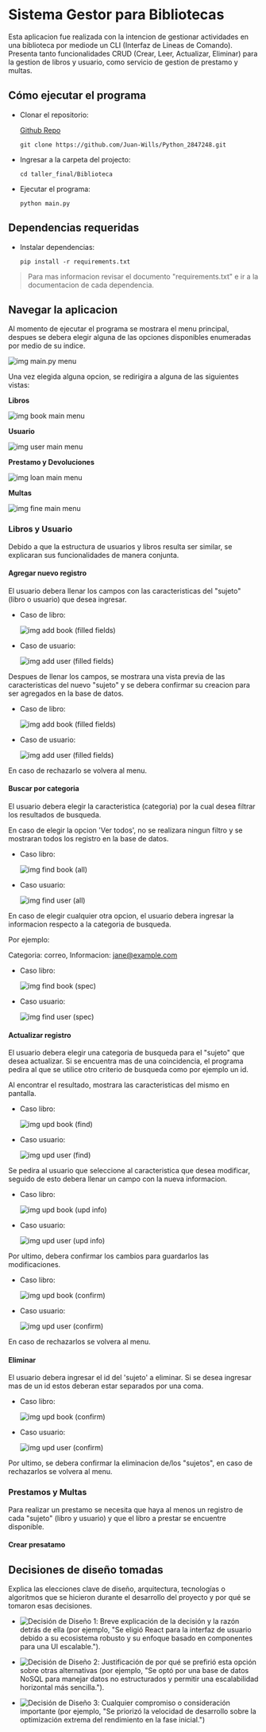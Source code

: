 # **Sistema Gestor para Bibliotecas**

Esta aplicacion fue realizada con la intencion de gestionar actividades en una biblioteca por mediode un CLI (Interfaz de Lineas de Comando). Presenta tanto funcionalidades CRUD (Crear, Leer, Actualizar, Eliminar) para la gestion de libros y usuario, como servicio de gestion de prestamo y multas.

## Cómo ejecutar el programa

- Clonar el repositorio:

    [Github Repo](https://github.com/Juan-Wills/Python_2847248.git)

    `git clone https://github.com/Juan-Wills/Python_2847248.git`

- Ingresar a la carpeta del projecto:

    `cd taller_final/Biblioteca`

- Ejecutar el programa:

    `python main.py`


## Dependencias requeridas

- Instalar dependencias:

    `pip install -r requirements.txt`

>Para mas informacion revisar el documento "requirements.txt" e ir a la documentacion de cada dependencia.

## Navegar la aplicacion

Al momento de ejecutar el programa se mostrara el menu principal, 
despues se debera elegir alguna de las opciones disponibles enumeradas por medio de su indice.

![img main.py menu](imgs%20MD/main%20menu.jpg)

Una vez elegida alguna opcion, se redirigira a alguna de las siguientes vistas:

**Libros**
        
![img book main menu](imgs%20MD/book%20main%20menu.jpg)

**Usuario**

![img user main menu](imgs%20MD/user%20main%20menu.jpg)

**Prestamo y Devoluciones**

![img loan main menu](imgs%20MD/loan%20main%20menu.jpg)

**Multas**

![img fine main menu](imgs%20MD/multa%20main%20menu.jpg)

### Libros y Usuario

Debido a que la estructura de usuarios y libros resulta ser similar, se explicaran sus funcionalidades de manera conjunta.

#### Agregar nuevo registro

El usuario debera llenar los campos con las caracteristicas del "sujeto" (libro o usuario) que desea ingresar.

- Caso de libro:

    ![img add book (filled fields)](imgs%20MD/add%20book%20(details).jpg)

- Caso de usuario:
    
    ![img add user (filled fields)](imgs%20MD/add%20user%20(details).jpg)

Despues de llenar los campos, se mostrara una vista previa de las caracteristicas del nuevo "sujeto" y se debera confirmar su creacion para ser agregados en la base de datos.

- Caso de libro:
    
    ![img add book (filled fields)](imgs%20MD/add%20book%20(confirm).jpg)

- Caso de usuario:
    
    ![img add user (filled fields)](imgs%20MD/add%20user%20(details).jpg)

En caso de rechazarlo se volvera al menu.

#### Buscar por categoria

El usuario debera elegir la caracteristica (categoria) por la cual desea filtrar los resultados de busqueda.

En caso de elegir la opcion 'Ver todos', no se realizara ningun filtro y se mostraran todos los registro en la base de datos.

- Caso libro:
    
    ![img find book (all)](imgs%20MD/find%20book%20(all).jpg)

- Caso usuario:

    ![img find user (all)](imgs%20MD/find%20user%20(all).jpg)

En caso de elegir cualquier otra opcion, el usuario debera ingresar la informacion respecto a la categoria de busqueda.

Por ejemplo: 

Categoria: correo, Informacion: jane@example.com

- Caso libro:
    
    ![img find book (spec)](imgs%20MD/find%20book%20(specific).jpg)

- Caso usuario:
    
    ![img find user (spec)](imgs%20MD/find%20user%20(specific).jpg)

#### Actualizar registro

El usuario debera elegir una categoria de busqueda para el "sujeto" que desea actualizar. 
Si se encuentra mas de una coincidencia, el programa pedira al que se utilice otro criterio de busqueda como por ejemplo un id.

Al encontrar el resultado, mostrara las caracteristicas del mismo en pantalla.

- Caso libro:
    
    ![img upd book (find)](imgs%20MD/update%20book%20(find).jpg)

- Caso usuario:
    
    ![img upd user (find)](imgs%20MD/update%20user%20(find).jpg)

Se pedira al usuario que seleccione al caracteristica que desea modificar, seguido de esto debera llenar un campo con la nueva informacion.

- Caso libro:
    
    ![img upd book (upd info)](imgs%20MD/update%20book%20(category).jpg)

- Caso usuario:
    
    ![img upd user (upd info)](imgs%20MD/update%20user%20(update%20info).jpg)

Por ultimo, debera confirmar los cambios para guardarlos las modificaciones.

- Caso libro:
    
    ![img upd book (confirm)](imgs%20MD/update%20book%20(confirm).jpg)

- Caso usuario:
    
    ![img upd user (confirm)](imgs%20MD/update%20user%20(confirm).jpg)

En caso de rechazarlos se volvera al menu.

#### Eliminar
El usuario debera ingresar el id del 'sujeto' a eliminar. Si se desea ingresar mas de un id estos deberan estar separados por una coma.

- Caso libro:
    
    ![img upd book (confirm)](imgs%20MD/delete%20book.jpg)

- Caso usuario:
    
    ![img upd user (confirm)](imgs%20MD/delete%20user.jpg)

Por ultimo, se debera confirmar la eliminacion de/los "sujetos", en caso de rechazarlos se volvera al menu.

### Prestamos y Multas
Para realizar un prestamo se necesita que haya al menos un registro de cada "sujeto" (libro y usuario) y que el libro a prestar se encuentre disponible.

#### Crear presatamo


## Decisiones de diseño tomadas

Explica las elecciones clave de diseño, arquitectura, tecnologías o algoritmos que se hicieron durante el desarrollo del proyecto y por qué se tomaron esas decisiones.

- ![Decisión de Diseño 1](imgs%20MD/): Breve explicación de la decisión y la razón detrás de ella (por ejemplo, "Se eligió React para la interfaz de usuario debido a su ecosistema robusto y su enfoque basado en componentes para una UI escalable.").

- ![Decisión de Diseño 2](imgs%20MD/): Justificación de por qué se prefirió esta opción sobre otras alternativas (por ejemplo, "Se optó por una base de datos NoSQL para manejar datos no estructurados y permitir una escalabilidad horizontal más sencilla.").

- ![Decisión de Diseño 3](imgs%20MD/): Cualquier compromiso o consideración importante (por ejemplo, "Se priorizó la velocidad de desarrollo sobre la optimización extrema del rendimiento en la fase inicial.")
